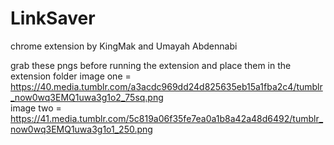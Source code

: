 # LinkSaver
chrome extension by KingMak and Umayah Abdennabi <br>

grab these pngs before running the extension and place them in the extension folder
image one = https://40.media.tumblr.com/a3acdc969dd24d825635eb15a1fba2c4/tumblr_now0wq3EMQ1uwa3g1o2_75sq.png <br>
image two = https://41.media.tumblr.com/5c819a06f35fe7ea0a1b8a42a48d6492/tumblr_now0wq3EMQ1uwa3g1o1_250.png


